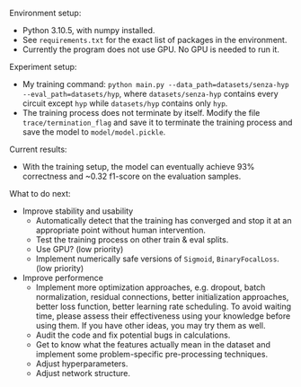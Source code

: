 Environment setup:

- Python 3.10.5, with numpy installed.
- See `requirements.txt` for the exact list of packages in the environment.
- Currently the program does not use GPU. No GPU is needed to run it.

Experiment setup:

- My training command: `python main.py --data_path=datasets/senza-hyp --eval_path=datasets/hyp`, where `datasets/senza-hyp` contains every circuit except `hyp` while `datasets/hyp` contains only `hyp`.
- The training process does not terminate by itself. Modify the file `trace/termination_flag` and save it to terminate the training process and save the model to `model/model.pickle`.

Current results:

- With the training setup, the model can eventually achieve 93% correctness and ~0.32 f1-score on the evaluation samples.

What to do next:

- Improve stability and usability
  - Automatically detect that the training has converged and stop it at an appropriate point without human intervention.
  - Test the training process on other train & eval splits.
  - Use GPU? (low priority)
  - Implement numerically safe versions of `Sigmoid`, `BinaryFocalLoss`. (low priority)
- Improve performence
  - Implement more optimization approaches, e.g. dropout, batch normalization, residual connections, better initialization approaches, better loss function, better learning rate scheduling. To avoid waiting time, please assess their effectiveness using your knowledge before using them. If you have other ideas, you may try them as well.
  - Audit the code and fix potential bugs in calculations.
  - Get to know what the features actually mean in the dataset and implement some problem-specific pre-processing techniques.
  - Adjust hyperparameters.
  - Adjust network structure.
